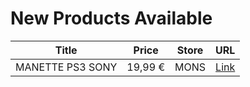 # New Products Available

| Title | Price | Store | URL |
|---|---|---|---|
| MANETTE PS3 SONY | 19,99 € | MONS | [Link](https://www.cashconverters.be/fr/accessoires-jeux-video/793436-manette-ps3-sony.html) |
